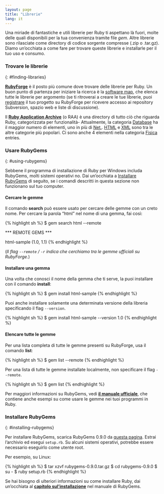 ```yaml
---
layout: page
title: "Librerie"
lang: it
---
```


Una miriade di fantastiche e utili librerie per Ruby ti aspettano là
fuori, molte delle quali disponibili per la tua convenienza tramite file
*gem*. Altre librerie sono rilasciate come directory di codice sorgente
compresse (.zip o .tar.gz). Diamo un’occhiata a come fare per trovare
queste librerie e installarle per il tuo uso e consumo.

### Trovare le librerie
{: #finding-libraries}

[**RubyForge**][1] è il posto più comune dove trovare delle librerie per
Ruby. Un buon punto di partenza per iniziare la ricerca è la [software
map][2], che elenca tutte le librerie per argomento (se ti ritroverai a
creare le tue librerie, puoi [registrare][3] il tuo progetto su
RubyForge per ricevere accesso ai repository Subversion, spazio web e
liste di discussione).

Il [**Ruby Application Archive**][4] (o RAA) è una directory di tutto
ciò che riguarda Ruby, categorizzata per funzionalità- Attualmente, la
categoria [Database][5] ha il maggior numero di elementi, uno in più di
[Net.][6]. [HTML][7] e [XML][8] sono tra le altre categorie più
popolari. Ci sono anche 4 elementi nella categoria [Fisica][9] entries.

### Usare RubyGems
{: #using-rubygems}

Sebbene il programma di installazione di Ruby per Windows includa
RubyGems, molti sistemi operativi no. Dai un’occhiata a [Installare
RubyGems](#installing-rubygems) di seguito, se i comandi descritti in
questa sezione non funzionano sul tuo computer.

#### Cercare le gemme

Il comando **search** può essere usato per cercare delle gemme con un
creto nome. Per cercare la parola “html” nel nome di una gemma, fai
così:

{% highlight sh %}
$ gem search html --remote

*** REMOTE GEMS ***

html-sample (1.0, 1.1)
{% endhighlight %}

(*Il flag `--remote` / `-r` indica che cerchiamo tra le gemme ufficiali su
RubyForge.*)

#### Installare una gemma

Una volta che conosci il nome della gemma che ti serve, la puoi
installare con il comando **install**\:

{% highlight sh %}
$ gem install html-sample
{% endhighlight %}

Puoi anche installare solamente una determinata versione della libreria
specificando il flag `--version`.

{% highlight sh %}
$ gem install html-sample --version 1.0
{% endhighlight %}

#### Elencare tutte le gemme

Per una lista completa di tutte le gemme presenti su RubyForge, usa il
comando **list**\:

{% highlight sh %}
$ gem list --remote
{% endhighlight %}

Per una lista di tutte le gemme installate localmente, non specificare
il flag `--remote`.

{% highlight sh %}
$ gem list
{% endhighlight %}

Per maggiori informazioni su RubyGems, vedi [**il manuale
ufficiale**][10], che contiene anche esempi su come usare le gemme nei
tuoi programmi in Ruby.

### Installare RubyGems
{: #installing-rubygems}

Per installare RubyGems, scarica RubyGems 0.9.0 da [questa pagina][11].
Estrai l’archivio ed esegui `setup.rb`. Su alcuni sistemi operativi,
potrebbe essere necessario eseguirlo come utente root.

Per esempio, su Linux:

{% highlight sh %}
$ tar xzvf rubygems-0.9.0.tar.gz
$ cd rubygems-0.9.0
$ su -
$ ruby setup.rb
{% endhighlight %}

Se hai bisogno di ulteriori informazioni su come installare Ruby, dai
un’occhiata al [**capitolo sul’installazione**][12] nel manuale di
RubyGems.



[1]: http://rubyforge.org/
[2]: http://rubyforge.org/softwaremap/trove_list.php
[3]: http://rubyforge.org/register
[4]: http://raa.ruby-lang.org/
[5]: http://raa.ruby-lang.org/cat.rhtml?category_major=Library;category_minor=Database
[6]: http://raa.ruby-lang.org/cat.rhtml?category_major=Library;category_minor=Net
[7]: http://raa.ruby-lang.org/cat.rhtml?category_major=Library;category_minor=HTML
[8]: http://raa.ruby-lang.org/cat.rhtml?category_major=Library;category_minor=XML
[9]: http://raa.ruby-lang.org/cat.rhtml?category_major=Library;category_minor=Physics
[10]: http://rubygems.org/read/chapter/1
[11]: http://rubyforge.org/frs/?group_id=126
[12]: http://rubygems.org/read/chapter/3
